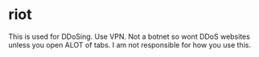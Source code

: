 # riot
This is used for DDoSing.
Use VPN.
Not a botnet so wont DDoS websites unless you open ALOT of tabs.
I am not responsible for how you use this.
